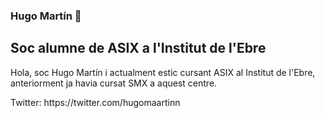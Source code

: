 ### Hugo Martín 👋



## Soc alumne de ASIX a l'Institut de l'Ebre

<p>Hola, soc Hugo Martín i actualment estic cursant ASIX al Institut de l'Ebre, anteriorment ja havia cursat SMX a aquest centre.</p>


<p>Twitter: https://twitter.com/hugomaartinn</p>








